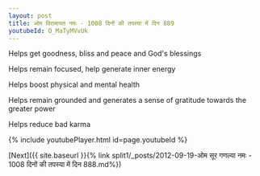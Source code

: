 ```yaml
---
layout: post
title: ओम विरामायत नमः - 1008 दिनों की तपस्या में दिन 889
youtubeId: O_MaTyMVvUk
---
```

 
 
Helps get goodness, bliss and peace and God's blessings
 
Helps remain focused, help generate inner energy 
 
Helps boost physical and mental health 
 
Helps remain grounded and generates a sense of gratitude towards the greater power 
 
Helps reduce bad karma
 
 
 
 


{% include youtubePlayer.html id=page.youtubeId %}
 
[Next]({{ site.baseurl }}{% link  split1/_posts/2012-09-19-ओम सूर गणल्या नमः - 1008 दिनों की तपस्या में दिन 888.md%})
 
